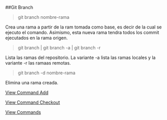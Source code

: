 ##Git Branch

> git branch nombre-rama

Crea una rama a partir de la ram tomada como base, es decir de la cual se ejecuto el comando. Asimismo, esta nueva rama tendra todos los commit ejecutados en la rama origen.

> git branch | git branch -a | git branch -r

Lista las ramas del repositorio. La variante -a lista las ramas locales y la variante -r las ramaas remotas.

> git branch -d nombre-rama

Elimina una rama creada.

[View Command Add](Add.md)

[View Command Checkout](Checkout.md)

[View Commands](../Commands.md)